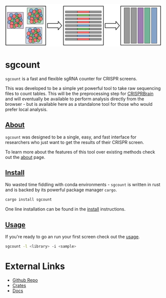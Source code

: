 ![logo](https://raw.githubusercontent.com/noamteyssier/sgcount/gh-pages/images/logo.svg)

# sgcount
`sgcount` is a fast and flexible sgRNA counter for CRISPR screens.

This was developed to be a simple yet powerful tool to take raw sequencing files to count tables.
This will be the preprocessing step for [CRISPRBrain](https://crisprbrain.org/) and will eventually be available to perform analysis directly from the browser - but is available here as a standalone tool for those who would prefer local analysis. 

## [About](/pages/about.md)
`sgcount` was designed to be a single, easy, and fast interface for researchers who just want to get the results of their CRISPR screen.

To learn more about the features of this tool over existing methods check out the [about](/pages/about.md) page.

## [Install](/pages/install.md)
No wasted time fiddling with conda environments - `sgcount` is written in rust and is backed by its powerful package manager `cargo`.

```bash
cargo install sgcount
```

One line installation can be found in the [install](/pages/install.md) instructions. 

## [Usage](/pages/usage.md)
If you're ready to go an run your first screen check out the [usage](/pages/usage.md).

```bash
sgcount -l <library> -i <sample>
```

# External Links
* [Github Repo](https://github.com/noamteyssier/sgcount)
* [Crates](https://crates.io/crates/sgcount)
* [Docs](https://docs.rs/sgcount)
